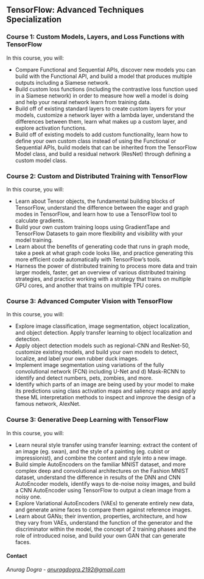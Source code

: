 ## TensorFlow: Advanced Techniques Specialization

### Course 1: Custom Models, Layers, and Loss Functions with TensorFlow
In this course, you will:

* Compare Functional and Sequential APIs, discover new models you can build with the Functional API, and build a model that produces multiple outputs including a Siamese network.
* Build custom loss functions (including the contrastive loss function used in a Siamese network) in order to measure how well a model is doing and help your neural network learn from training data. 
* Build off of existing standard layers to create custom layers for your models, customize a network layer with a lambda layer, understand the differences between them, learn what makes up a custom layer, and explore activation functions. 
* Build off of existing models to add custom functionality, learn how to define your own custom class instead of using the Functional or Sequential APIs, build models that can be inherited from the TensorFlow Model class, and build a residual network (ResNet) through defining a custom model class.

### Course 2: Custom and Distributed Training with TensorFlow
In this course, you will:

* Learn about Tensor objects, the fundamental building blocks of TensorFlow, understand the difference between the eager and graph modes in TensorFlow, and learn how to use a TensorFlow tool to calculate gradients.
* Build your own custom training loops using GradientTape and TensorFlow Datasets to gain more flexibility and visibility with your model training. 
* Learn about the benefits of generating code that runs in graph mode, take a peek at what graph code looks like, and practice generating this more efficient code automatically with TensorFlow’s tools.
* Harness the power of distributed training to process more data and train larger models, faster, get an overview of various distributed training strategies, and practice working with a strategy that trains on multiple GPU cores, and another that trains on multiple TPU cores.

### Course 3: Advanced Computer Vision with TensorFlow
In this course, you will:

* Explore image classification, image segmentation, object localization, and object detection. Apply transfer learning to object localization and detection.
* Apply object detection models such as regional-CNN and ResNet-50, customize existing models, and build your own models to detect, localize, and label your own rubber duck images.
* Implement image segmentation using variations of the fully convolutional network (FCN) including U-Net and d) Mask-RCNN to identify and detect numbers, pets, zombies, and more.
* Identify which parts of an image are being used by your model to make its predictions using class activation maps and saliency maps and apply these ML interpretation methods to inspect and improve the design of a famous network, AlexNet.

### Course 3: Generative Deep Learning with TensorFlow
In this course, you will: 

* Learn neural style transfer using transfer learning: extract the content of an image (eg. swan), and the style of a painting (eg. cubist or impressionist), and combine the content and style into a new image. 
* Build simple AutoEncoders on the familiar MNIST dataset, and more complex deep and convolutional architectures on the Fashion MNIST dataset, understand the difference in results of the DNN and CNN AutoEncoder models, identify ways to de-noise noisy images, and build a CNN AutoEncoder using TensorFlow to output a clean image from a noisy one.
* Explore Variational AutoEncoders (VAEs) to generate entirely new data, and generate anime faces to compare them against reference images. 
* Learn about GANs; their invention, properties, architecture, and how they vary from VAEs, understand the function of the generator and the discriminator within the model, the concept of 2 training phases and the role of introduced noise, and build your own GAN that can generate faces.


#### Contact
<em> Anurag Dogra - </em>
<em> anuragdogra.2192@gmail.com </em>